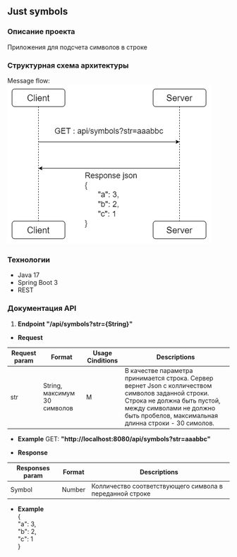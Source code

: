 ## **Just symbols**  
### **Описание проекта**  
Приложения для подсчета символов в строке
### **Структурная схема архитектуры** 
Message flow:  
![Structure schema](/images/schema.png)
### **Технологии**
+ Java 17
+ Spring Boot 3
+ REST
### **Документация API**
1) **Endpoint "/api/symbols?str={String}"**

- **Request**

| Request param | Format                       | Usage Cinditions | Descriptions                               |
| ------------- | ---------------------------  | ---------------- | ----------------                           |
| str           | String, максимум 30 символов |         M        | В качестве параметра принимается строка. Сервер вернет Json с колличеством символов заданной строки. Строка не должна быть пустой, между символами не должно быть пробелов, максимальная длинна строки - 30 симолов. |

- **Example**
GET: **"http://localhost:8080/api/symbols?str=aaabbc"**

- **Response**

| Responses param | Format     | Descriptions                               |
| --------------- | ---------  | ----------------                           |
| Symbol          | Number     | Колличество соответствующего символа в переданной строке |

- **Example**  
{  
      "a": 3,  
      "b": 2,  
      "c": 1  
}
